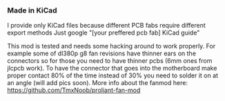 ### Made in KiCad


I provide only KiCad files because different PCB fabs require different export methods
Just google "[your preffered pcb fab] KiCad guide"


This mod is tested and needs some hacking around to work properly.
For example some of dl380p g8 fan revisions have thinner ears on the connectors so for those you need to have thinner pcbs (6mm ones from jlcpcb work).
To have the connector that goes into the motherboard make proper contact 80% of the time instead of 30% you need to solder it on at an angle (will add pics soon).
More info about the fanmod here:
https://github.com/TmxNoob/proliant-fan-mod

